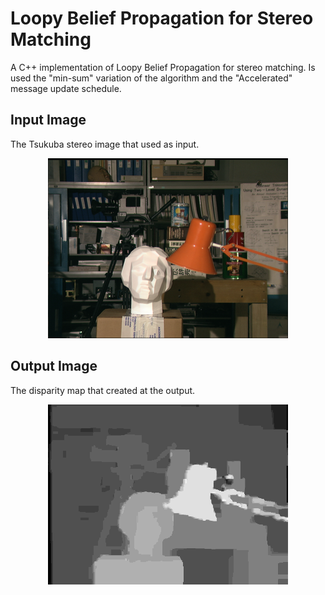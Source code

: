 # Loopy Belief Propagation for Stereo Matching
A C++ implementation of Loopy Belief Propagation for stereo matching. Is used the "min-sum" variation of the algorithm and the "Accelerated" message update schedule.

## Input Image
The Tsukuba stereo image that used as input.

<p align="center">
  <img src="left.png"> 
</p>

## Output Image
The disparity map that created at the output.

<p align="center">
  <img src="disparity.png"> 
</p>
